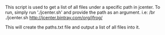 This script is used to get a list of all files under a specific path in jcenter.
To run, simply run './jcenter.sh' and provide the path as an argument. i.e: /br
./jcenter.sh http://jcenter.bintray.com/org/jfrog/

This will create the paths.txt file and output a list of all files into it.
